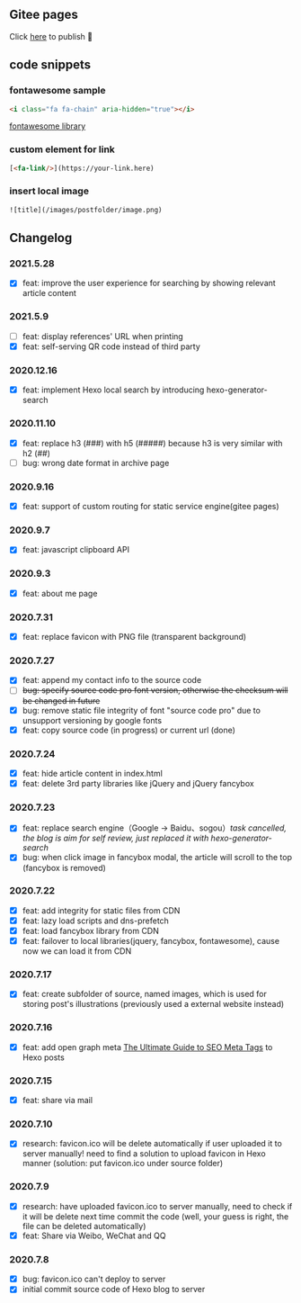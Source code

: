 ## Gitee pages

Click [here](https://gitee.com/nextwave/nextwave/pages) to publish 🙂

## code snippets

### fontawesome sample

``` html
<i class="fa fa-chain" aria-hidden="true"></i>
```

[fontawesome library](http://www.fontawesome.com.cn/faicons/)

### custom element for link

``` html
[<fa-link/>](https://your-link.here)
```

### insert local image

``` html
![title](/images/postfolder/image.png)
```

## Changelog

### 2021.5.28

- [x] feat: improve the user experience for searching by showing relevant article content

### 2021.5.9

- [ ] feat: display references' URL when printing
- [x] feat: self-serving QR code instead of third party

### 2020.12.16

- [x] feat: implement Hexo local search by introducing hexo-generator-search

### 2020.11.10

- [x] feat: replace h3 (###) with h5 (#####) because h3 is very similar with h2 (##)
- [ ] bug: wrong date format in archive page

### 2020.9.16

- [x] feat: support of custom routing for static service engine(gitee pages)

### 2020.9.7

- [x] feat: javascript clipboard API

### 2020.9.3

- [x] feat: about me page

### 2020.7.31

- [x] feat: replace favicon with PNG file (transparent background)

### 2020.7.27

- [x] feat: append my contact info to the source code
- [ ] ~~bug: specify source code pro font version, otherwise the checksum will be changed in future~~ 
- [x] bug: remove static file integrity of font "source code pro" due to unsupport versioning by google fonts
- [x] feat: copy source code (in progress) or current url (done)

### 2020.7.24

- [x] feat: hide article content in index.html
- [x] feat: delete 3rd party libraries like jQuery and jQuery fancybox

### 2020.7.23

- [x] feat: replace search engine（Google -> Baidu、sogou）*task cancelled, the blog is aim for self review, just replaced it with hexo-generator-search*
- [x] bug: when click image in fancybox modal, the article will scroll to the top (fancybox is removed)

### 2020.7.22

- [x] feat: add integrity for static files from CDN
- [x] feat: lazy load scripts and dns-prefetch
- [x] feat: load fancybox library from CDN
- [x] feat: failover to local libraries(jquery, fancybox, fontawesome), cause now we can load it from CDN

### 2020.7.17

- [x] feat: create subfolder of source, named images, which is used for storing post's illustrations (previously used a external website instead)

### 2020.7.16

- [x] feat: add open graph meta [The Ultimate Guide to SEO Meta Tags](https://moz.com/blog/the-ultimate-guide-to-seo-meta-tags) to Hexo posts

### 2020.7.15

- [x] feat: share via mail

### 2020.7.10

- [x] research: favicon.ico will be delete automatically if user uploaded it to server manually! need to find a solution to upload favicon in Hexo manner (solution: put favicon.ico under source folder)

### 2020.7.9

- [x] research: have uploaded favicon.ico to server manually, need to check if it will be delete next time commit the code (well, your guess is right, the file can be deleted automatically)
- [x] feat: Share via Weibo, WeChat and QQ

### 2020.7.8

- [x] bug: favicon.ico can't deploy to server
- [x] initial commit source code of Hexo blog to server
